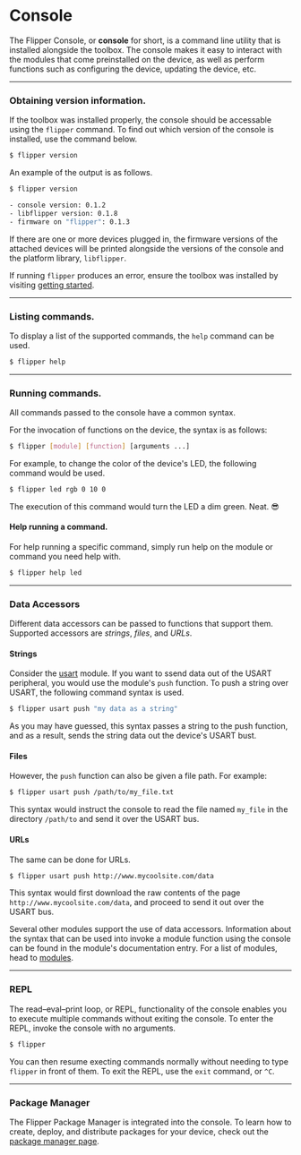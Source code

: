 Console
===

The Flipper Console, or **console** for short, is a command line utility that
is installed alongside the toolbox. The console makes it easy to interact with
the modules that come preinstalled on the device, as well as perform functions
such as configuring the device, updating the device, etc.

---

### Obtaining version information.

If the toolbox was installed properly, the console should be accessable using
the `flipper` command. To find out which version of the console is installed,
use the command below.

```bash
$ flipper version
```

An example of the output is as follows.

```bash
$ flipper version

- console version: 0.1.2
- libflipper version: 0.1.8
- firmware on "flipper": 0.1.3
```

If there are one or more devices plugged in, the firmware versions of the
attached devices will be printed alongside the versions of the console and the
platform library, `libflipper`.

If running `flipper` produces an error, ensure the toolbox was installed by
visiting [getting started](./getting-started.html).

---

### Listing commands.

To display a list of the supported commands, the `help` command can be used.

```bash
$ flipper help
```

---

### Running commands.

All commands passed to the console have a common syntax.

For the invocation of functions on the device, the syntax is as follows:

```bash
$ flipper [module] [function] [arguments ...]
```

For example, to change the color of the device's LED, the following command
would be used.

```bash
$ flipper led rgb 0 10 0
```

The execution of this command would turn the LED a dim green. Neat. 😎

#### Help running a command.

For help running a specific command, simply run help on the module or command
you need help with.

```bash
$ flipper help led
```

---

### Data Accessors

Different data accessors can be passed to functions that support them.
Supported accessors are *strings*, *files*, and *URLs*.

#### Strings

Consider the [usart](./modules-usart.html) module. If you want to ssend data
out of the USART peripheral, you would use the module's `push` function. To
push a string over USART, the following command syntax is used.

```bash
$ flipper usart push "my data as a string"
```

As you may have guessed, this syntax passes a string to the push function, and
as a result, sends the string data out the device's USART bust.

#### Files

However, the `push` function can also be given a file path. For example:

```bash
$ flipper usart push /path/to/my_file.txt
```

This syntax would instruct the console to read the file named `my_file` in the
directory `/path/to` and send it over the USART bus.

#### URLs

The same can be done for URLs.

```bash
$ flipper usart push http://www.mycoolsite.com/data
```

This syntax would first download the raw contents of the page
`http://www.mycoolsite.com/data`, and proceed to send it out over the USART
bus.

Several other modules support the use of data accessors. Information about the
syntax that can be used into invoke a module function using the console can be
found in the module's documentation entry. For a list of modules, head to
[modules](./modules.html).

---

### REPL

The read–eval–print loop, or REPL, functionality of the console enables you to
execute multiple commands without exiting the console. To enter the REPL,
invoke the console with no arguments.

```bash
$ flipper
```

You can then resume execting commands normally without needing to type
`flipper` in front of them. To exit the REPL, use the `exit` command, or `^C`.

---

### Package Manager

The Flipper Package Manager is integrated into the console. To learn how to
create, deploy, and distribute packages for your device, check out the
[package manager page](./package-manager.html).
